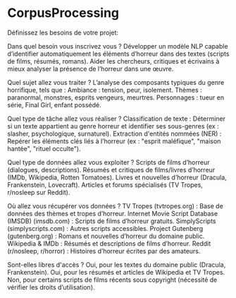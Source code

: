# CorpusProcessing
Définissez les besoins de votre projet:
 
Dans quel besoin vous inscrivez vous ?
Développer un modèle NLP capable d’identifier automatiquement les éléments d’horreur dans des textes (scripts de films, résumés, romans).
Aider les chercheurs, critiques et écrivains à mieux analyser la présence de l’horreur dans une œuvre.

Quel sujet allez vous traiter ?
L’analyse des composants typiques du genre horrifique, tels que :
Ambiance : tension, peur, isolement.
Thèmes : paranormal, monstres, esprits vengeurs, meurtres.
Personnages : tueur en série, Final Girl, enfant possédé.

Quel type de tâche allez vous réaliser ?
Classification de texte : Déterminer si un texte appartient au genre horreur et identifier ses sous-genres (ex : slasher, psychologique, surnaturel).
Extraction d'entités nommées (NER) : Repérer les éléments clés liés à l’horreur (ex : "esprit maléfique", "maison hantée", "rituel occulte").

Quel type de données allez vous exploiter ?
Scripts de films d’horreur (dialogues, descriptions).
Résumés et critiques de films/livres d’horreur (IMDb, Wikipedia, Rotten Tomatoes).
Livres et nouvelles d’horreur (Dracula, Frankenstein, Lovecraft).
Articles et forums spécialisés (TV Tropes, r/nosleep sur Reddit).

Où allez vous récupérer vos données ?
TV Tropes (tvtropes.org) : Base de données des thèmes et tropes d’horreur.
Internet Movie Script Database (IMSDB) (imsdb.com) : Scripts de films d’horreur gratuits.
SimplyScripts (simplyscripts.com) : Autres scripts accessibles.
Project Gutenberg (gutenberg.org) : Romans et nouvelles d’horreur du domaine public.
Wikipedia & IMDb : Résumés et descriptions de films d’horreur.
Reddit (r/nosleep, r/horror) : Histoires d’horreur écrites par des amateurs.

Sont-elles libres d'accès ?
Oui, pour les textes du domaine public (Dracula, Frankenstein).
Oui, pour les résumés et articles de Wikipedia et TV Tropes.
Non, pour certains scripts de films récents sous copyright (nécessité de vérifier les droits d’utilisation).
